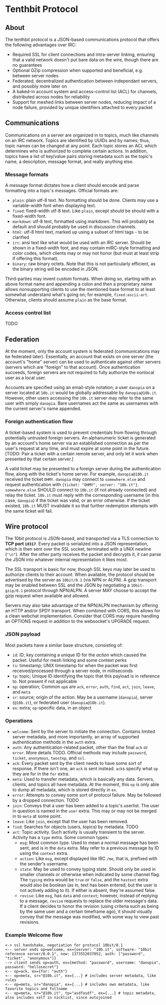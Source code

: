 # Tenthbit Protocol

## About
The tenthbit protocol is a JSON-based communications protocol that offers the following advantages over IRC:

- Required SSL for client connections and intra-server linking, ensuring that a valid network doesn't put bare data on the wire, though there are no guarantees
- Optional GZip compression when supported and beneficial, e.g. between server nodes
- Federated, decentralized authentication between independant servers, and possibly more later on
- A baked-in account system and access-control list (ACL) for channels, distributed across nodes for reliability
- Support for meshed links between server nodes, reducing impact of a node failure, provided by unique identifiers attached to every packet

## Communications
Communications on a server are organized in to topics, much like channels on an IRC network. Topics are identified by UUIDs and by names; thus, topic names can be changed at any point. Each topic stores an ACL which determines who is authorized to complete certain actions. In addition, topics have a list of key/value pairs storing metadata such as the topic's name, a description, message format, and really anything else.

### Message formats
A message format dictates how a client should encode and parse formatting into a topic's messages. Official formats are:
* `plain`: plain utf-8 text. No formatting should be done. Clients may use a variable-width font when displaying text.
* `fixed`: fixed-width utf-8 text. Like `plain`, except should be should with a fixed-width font.
* `markdown`: utf-8 text, formatted using markdown. This will probably be default and should probably be used in discussion channels.
* `html`: utf-8 html text, marked up using a subset of html tags - to be clarified
* `irc`: ansi text like what would be used with an IRC server. Should be shown in a fixed-width font, and may contain mIRC-style formatting and color codes, which clients may or may not honor (but must at least strip if offering this format).
* `binary`: raw binary octets. Note that this is not particularly efficient, as the binary string will be encoded in JSON.

Third-parties may invent custom formats. When doing so, starting with an above format name and appending a colon and then a proprietary name allows nonsupporting clients to use the mentioned base format to at least somewhat understand what's going on; for example, `fixed:ascii-art`. Otherwise, clients should assume `plain` as the base format.

### Access control list
TODO

## Federation
At the moment, only the account system is federated (communications may be federated later). Essentially, an account that exists on one server (the account's "home" server) can be used to authenticate against other servers (servers which are "foreign" to that account). Once authentication succeeds, foreign servers are not required to fully authorize the nonlocal user as a local user.

Accounts are specified using an email-style notation; a user `danopia` on a server located at `10b.it` would be globally addressable by `danopia@10b.it`. However, other users accessing the `10b.it` server may refer to the same user with simply `danopia`. Bare usernames act the same as usernames with the current server's name appended.

### Foreign authentication flow
A ticket-based system is used to prevent credentials from flowing through potentially untrusted foreign servers. An alphanumeric ticket is generated by an account's home server via an established connection as per the user's request at any time, and must expire at some point in the future. [TODO: Pair a ticket with a certain remote server, and only let it work when presented by that certain server.]

A valid ticket may be presented to a foreign server during the authentication flow, along with the ticket's home server. For example, `danopia@10b.it` received the ticket `OHMY`. `danopia` may connect to `somewhere.else` and request authentication with `{ticket: "OHMY", server: "10b.it"}`. `somewhere.else` SHOULD connect to `10b.it` (if not already connected) and relay the ticket. `10b.it` must reply with the corresponding username (in this case, `danopia`) if the ticket was valid, or an error otherwise. If the ticket existed, `10b.it` MUST invalidate it so that further redemption attempts with the same ticket will fail.

## Wire protocol
The 10bit protocol is JSON-based, and transported via a TLS connection to **TCP port `10317`**. Every packet is serialized into a JSON representation, which is then sent over the SSL socket, terminated with a UNIX newline (`"\n"`). After the other party receives the packet and decrypts it, it can parse the JSON into whatever internal representation it likes most.

The SSL transport is basic for now, though SSL keys may later be used to authorize clients to their account. When available, the protocol should be advertised by the server as `10bit/0.1` (via NPN or ALPN). A gzip transport may be enabled between SSL and the JSON by negotiating a `10bit-gzip/0.1` protocol through NPN/ALPN. A server MAY choose to accept the gzip request when available and allowed.

Servers may also take advantage of the NPN/ALPN mechanism by offering an HTTP and/or SPDY transport. When combined with CORS, this allows for a clean webchat implementation. Consider that CORS may require handling an OPTIONS request in addition to the websocket's UPGRADE request.

### JSON payload
Most packets have a similar base structure, consisting of:
* `id`: ID; key containing a unique ID for the *action* which caused the packet. Useful for mesh linking and some context perks
* `ts`: timestamp; UNIX timestamp for when the packet was first received/processed through a server node, in milliseconds
* `tp`: topic; Unique ID identifying the topic that this payload is in reference to. Not present if not applicable
* `op`: operation; Common `op`s are `ack`, `error`, `auth`, `find`, `act`, `join`, `leave`, and `meta`
* `sr`: source; origin of the action. May be a username (`danopia`), server (`@10b.it`), or federated user (`danopia@10b.it`).
* `ex`: extra; `op`-specific data, in an object

### Operations
* `welcome`: Sent by the server to initiate the connection. Contains limited server metadata, and more importantly, an array of supported authentication methods in the `auth` extra.
* `auth`: Any authentication-related packet, other than the final `ack` or `error`. More details TODO. Official methods may include `password`, `ticket`, `anonymous`, `twostep`, and `ssl`.
* `ack`: Every packet sent by the client needs to have some sort of response. If there isn't one, an `ack` is sent instead. `ack`s specify what `op` they are for in the `for` extra.
* `meta`: Used to transfer metadata, which is basically any data. Servers, clients, and topics all have metadata. At the moment, this `op` is only able to dump all metadata, which is stored directly in `ex`.
* `error`: Attempts to convey some sort of protocol failure. May be followed by a dropped connection. TODO
* `join`: Conveys that a user has been added to a topic's userlist. The user in question is named in the `user` extra. This may or may not be merged in to `meta` at some point.
* `leave`: Like `join`, except that the user has been removed.
* `find`: Searches for objects (users, topics) by metadata. TODO
* `act`: Topic activity. Such activity is usually transient to the server. Activity has a `type` extra. Some common types:
    * `msg`: Most common type. Used to mean a normal message has been sent, and is in the `data` extra. May refer to a previous message by ID using the `context` extra.
    * `action`: Like `msg`, except displayed like IRC `/me`, that is, prefixed with the sender's username.
    * `state`: May be used to convey typing state. Should only be used in smaller channels or otherwise when indicated by some channel flag. The `typing` extra would be `true` or `false`, and the `hastext` extra would also be boolean (as in, text has been entered, but the user is not actively adding to it). If either is absent, they're assumed false.
    * `revise`: Like `msg`, has `data` and `context`; however, instead of replying to a message, `revise` requests to replace the older message's data. If a client decides to honor the revision (using criteria such as being by the same user and a certain timeframe ago), it should visually convey that the message was modified, with some way to view past revisions.

### Example Welcome flow
    <-> ssl handshake, negotiation for protocol 10bit/0.1
    <-- server ends op=welcome, ex={server: "10b.it", software: "10bit reference server/0.0.1", now: 1373552037052, auth: ["password", "ticket", "anonymous"]}
    --> client sends op=auth, ex={method: "password", username: "danopia", password: "hellosecret"}
    <-- op=ack, ex={for: "auth"}
    <-- op=meta, sr="@10b.it", ex={...} # includes server metadata, like rules
    <-- op=meta, sr="danopia", ex={...} # includes own metadata, like favorite topics and fullname
    <-- op=meta, sr="@10b.it", tp="asdfasdf", ex={...} # topic metadata, also includes self in nicklist, since autojoined
